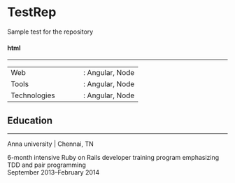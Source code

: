 # TestRep

Sample test for the repository

<h4>html</h4>
<hr/>

<table class="category-description">
        <tr><td width="150px">Web</td><td>: Angular, Node</td></tr>
        <tr><td>Tools</td><td>: Angular, Node</td></tr>
        <tr><td>Technologies</td><td>: Angular, Node</td></tr>
    </table>
    </p>
    <h2 class="category-headers">Education</h2>
    <hr>
    <p class="primary-titles">Anna university | <span class="location">Chennai, TN</span></p>
    <p class="category-details">6-month intensive Ruby on Rails developer training program emphasizing TDD and pair programming<br>September 2013–February
        2014
    </p>
